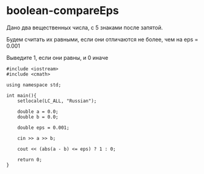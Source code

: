 # boolean-compareEps

Дано два вещественных числа, с 5 знаками после запятой.

Будем считать их равными, если они отличаются не более, чем на eps = 0.001

Выведите 1, если они равны, и 0 иначе

```
#include <iostream>
#include <cmath>

using namespace std;

int main(){
	setlocale(LC_ALL, "Russian");

	double a = 0.0;
	double b = 0.0;

	double eps = 0.001;

	cin >> a >> b;

	cout << (abs(a - b) <= eps) ? 1 : 0;

	return 0;
}
```
